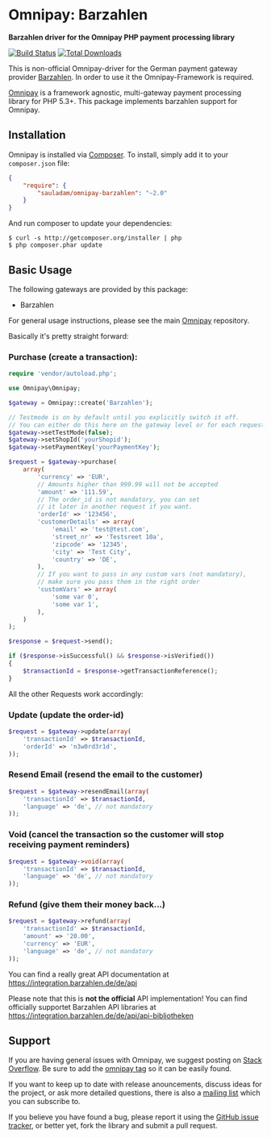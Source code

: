 # Omnipay: Barzahlen

**Barzahlen driver for the Omnipay PHP payment processing library**

[![Build Status](https://travis-ci.org/sauladam/omnipay-barzahlen.svg?branch=master)](https://travis-ci.org/sauladam/omnipay-barzahlen)
[![Total Downloads](https://poser.pugx.org/sauladam/omnipay-barzahlen/downloads.png)](https://packagist.org/packages/sauladam/omnipay-barzahlen)

This is non-official Omnipay-driver for the German payment gateway provider [Barzahlen](https://www.barzahlen.de/).
In order to use it the Omnipay-Framework is required.

[Omnipay](https://github.com/omnipay/omnipay) is a framework agnostic, multi-gateway payment
processing library for PHP 5.3+. This package implements barzahlen support for Omnipay.

## Installation

Omnipay is installed via [Composer](http://getcomposer.org/). To install, simply add it
to your `composer.json` file:

```json
{
    "require": {
        "sauladam/omnipay-barzahlen": "~2.0"
    }
}
```

And run composer to update your dependencies:

    $ curl -s http://getcomposer.org/installer | php
    $ php composer.phar update

## Basic Usage

The following gateways are provided by this package:

* Barzahlen

For general usage instructions, please see the main [Omnipay](https://github.com/omnipay/omnipay)
repository.

Basically it's pretty straight forward:

### Purchase (create a transaction):

```php
require 'vendor/autoload.php';

use Omnipay\Omnipay;

$gateway = Omnipay::create('Barzahlen');

// Testmode is on by default until you explicitly switch it off.
// You can either do this here on the gateway level or for each request.
$gateway->setTestMode(false);
$gateway->setShopId('yourShopid');
$gateway->setPaymentKey('yourPaymentKey');

$request = $gateway->purchase(
	array(
		'currency' => 'EUR',
		// Amounts higher than 999.99 will not be accepted
		'amount' => '111.59',
		// The order_id is not mandatory, you can set
		// it later in another request if you want.
		'orderId' => '123456', 
		'customerDetails' => array(
			'email' => 'test@test.com',
			'street_nr' => 'Testsreet 10a',
			'zipcode' => '12345',
			'city' => 'Test City',
			'country' => 'DE',
		),
		// If you want to pass in any custom vars (not mandatory),
        // make sure you pass them in the right order
		'customVars' => array(
			'some var 0',
			'some var 1',
		),
	)
);

$response = $request->send();

if ($response->isSuccessful() && $response->isVerified())
{
	$transactionId = $response->getTransactionReference();
}
```

All the other Requests work accordingly:

### Update (update the order-id)

```php
$request = $gateway->update(array(
	'transactionId' => $transactionId,
	'orderId' => 'n3w0rd3r1d',
));
```

### Resend Email (resend the email to the customer)

```php
$request = $gateway->resendEmail(array(
	'transactionId' => $transactionId,
	'language' => 'de', // not mandatory
));
```

### Void (cancel the transaction so the customer will stop receiving payment reminders)

```php
$request = $gateway->void(array(
	'transactionId' => $transactionId,
	'language' => 'de', // not mandatory
));
```

### Refund (give them their money back...)

```php
$request = $gateway->refund(array(
	'transactionId' => $transactionId,
	'amount' => '20.00',
	'currency' => 'EUR',
	'language' => 'de', // not mandatory
));
```

You can find a really great API documentation at https://integration.barzahlen.de/de/api

Please note that this is **not the official** API implementation! You can find officially supportet Barzahlen API libraries at https://integration.barzahlen.de/de/api/api-bibliotheken

## Support

If you are having general issues with Omnipay, we suggest posting on
[Stack Overflow](http://stackoverflow.com/). Be sure to add the
[omnipay tag](http://stackoverflow.com/questions/tagged/omnipay) so it can be easily found.

If you want to keep up to date with release anouncements, discuss ideas for the project,
or ask more detailed questions, there is also a [mailing list](https://groups.google.com/forum/#!forum/omnipay) which
you can subscribe to.

If you believe you have found a bug, please report it using the [GitHub issue tracker](https://github.com/sauladam/omnipay-barzahlen/issues),
or better yet, fork the library and submit a pull request.
